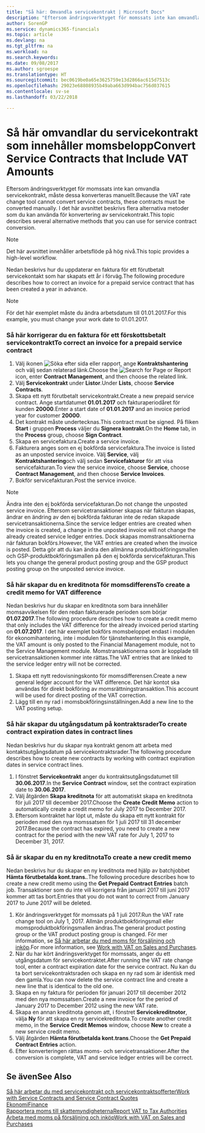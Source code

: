 ```yaml
---
title: "Så här: Omvandla servicekontrakt | Microsoft Docs"
description: "Eftersom ändringsverktyget för momssats inte kan omvandla servicekontrakt, måste dessa konverteras manuellt. I det här avsnittet beskrivs flera alternativa metoder som du kan använda för konvertering av servicekontrakt."
author: SorenGP
ms.service: dynamics365-financials
ms.topic: article
ms.devlang: na
ms.tgt_pltfrm: na
ms.workload: na
ms.search.keywords: 
ms.date: 09/08/2017
ms.author: sgroespe
ms.translationtype: HT
ms.sourcegitcommit: bec0619be0a65e3625759e13d2866ac615d7513c
ms.openlocfilehash: 29023e68808935b49aba663d994bac756d037615
ms.contentlocale: sv-se
ms.lasthandoff: 03/22/2018

---
```

# <a name="convert-service-contracts-that-include-vat-amounts"></a><span data-ttu-id="1b0da-104">Så här omvandlar du servicekontrakt som innehåller momsbelopp</span><span class="sxs-lookup"><span data-stu-id="1b0da-104">Convert Service Contracts that Include VAT Amounts</span></span>
<span data-ttu-id="1b0da-105">Eftersom ändringsverktyget för momssats inte kan omvandla servicekontrakt, måste dessa konverteras manuellt.</span><span class="sxs-lookup"><span data-stu-id="1b0da-105">Because the VAT rate change tool cannot convert service contracts, these contracts must be converted manually.</span></span> <span data-ttu-id="1b0da-106">I det här avsnittet beskrivs flera alternativa metoder som du kan använda för konvertering av servicekontrakt.</span><span class="sxs-lookup"><span data-stu-id="1b0da-106">This topic describes several alternative methods that you can use for service contract conversion.</span></span>  

> [!NOTE]  
>  <span data-ttu-id="1b0da-107">Det här avsnittet innehåller arbetsflöde på hög nivå.</span><span class="sxs-lookup"><span data-stu-id="1b0da-107">This topic provides a high-level workflow.</span></span>  

 <span data-ttu-id="1b0da-108">Nedan beskrivs hur du uppdaterar en faktura för ett förutbetalt servicekontakt som har skapats ett år i förväg.</span><span class="sxs-lookup"><span data-stu-id="1b0da-108">The following procedure describes how to correct an invoice for a prepaid service contract that has been created a year in advance.</span></span>  

> [!NOTE]  
>  <span data-ttu-id="1b0da-109">För det här exemplet måste du ändra arbetsdatum till 01.01.2017.</span><span class="sxs-lookup"><span data-stu-id="1b0da-109">For this example, you must change your work date to 01.01.2017.</span></span>  

### <a name="to-correct-an-invoice-for-a-prepaid-service-contract"></a><span data-ttu-id="1b0da-110">Så här korrigerar du en faktura för ett förskottsbetalt servicekontrakt</span><span class="sxs-lookup"><span data-stu-id="1b0da-110">To correct an invoice for a prepaid service contract</span></span>  
1. <span data-ttu-id="1b0da-111">Välj ikonen ![Söka efter sida eller rapport](media/ui-search/search_small.png "Ikonen Söka efter sida eller rapport"), ange **Kontraktshantering** och välj sedan relaterad länk.</span><span class="sxs-lookup"><span data-stu-id="1b0da-111">Choose the ![Search for Page or Report](media/ui-search/search_small.png "Search for Page or Report icon") icon, enter **Contract Management**, and then choose the related link.</span></span>  
2. <span data-ttu-id="1b0da-112">Välj **Servicekontrakt** under **Listor**.</span><span class="sxs-lookup"><span data-stu-id="1b0da-112">Under **Lists**, choose **Service Contracts**.</span></span>  
3. <span data-ttu-id="1b0da-113">Skapa ett nytt förutbetalt servicekontrakt.</span><span class="sxs-lookup"><span data-stu-id="1b0da-113">Create a new prepaid service contract.</span></span> <span data-ttu-id="1b0da-114">Ange startdatumet **01.01.2017** och fakturaperiodåret för kunden **20000**.</span><span class="sxs-lookup"><span data-stu-id="1b0da-114">Enter a start date of **01.01.2017** and an invoice period year for customer **20000**.</span></span>  
4. <span data-ttu-id="1b0da-115">Det kontrakt måste undertecknas.</span><span class="sxs-lookup"><span data-stu-id="1b0da-115">This contract must be signed.</span></span> <span data-ttu-id="1b0da-116">På fliken **Start** i gruppen **Process** väljer du **Signera kontrakt**.</span><span class="sxs-lookup"><span data-stu-id="1b0da-116">On the **Home** tab, in the **Process** group, choose **Sign Contract**.</span></span>  
5. <span data-ttu-id="1b0da-117">Skapa en servicefaktura.</span><span class="sxs-lookup"><span data-stu-id="1b0da-117">Create a service invoice.</span></span>
6. <span data-ttu-id="1b0da-118">Fakturera anges som en ej bokförda servicefaktura.</span><span class="sxs-lookup"><span data-stu-id="1b0da-118">The invoice is listed as an unposted service invoice.</span></span> <span data-ttu-id="1b0da-119">Välj **Service**, välj **Kontraktshantering**och välj sedan **Servicefakturor** för att visa servicefakturan.</span><span class="sxs-lookup"><span data-stu-id="1b0da-119">To view the service invoice, choose **Service**, choose **Contract Management**, and then choose **Service Invoices**.</span></span>  
7. <span data-ttu-id="1b0da-120">Bokför servicefakturan.</span><span class="sxs-lookup"><span data-stu-id="1b0da-120">Post the service invoice.</span></span>  

> [!NOTE]  
>  <span data-ttu-id="1b0da-121">Ändra inte den ej bokförda servicefakturan.</span><span class="sxs-lookup"><span data-stu-id="1b0da-121">Do not change the unposted service invoice.</span></span> <span data-ttu-id="1b0da-122">Eftersom servicetransaktioner skapas när fakturan skapas, ändrar en ändring av den ej bokförda fakturan inte de redan skapade servicetransaktionerna.</span><span class="sxs-lookup"><span data-stu-id="1b0da-122">Since the service ledger entries are created when the invoice is created, a change in the unposted invoice will not change the already created service ledger entries.</span></span> <span data-ttu-id="1b0da-123">Dock skapas momstransaktionerna när fakturan bokförs.</span><span class="sxs-lookup"><span data-stu-id="1b0da-123">However, the VAT entries are created when the invoice is posted.</span></span> <span data-ttu-id="1b0da-124">Detta gör att du kan ändra den allmänna produktbokföringsmallen och GSP-produktbokföringsmallen på den ej bokförda servicefakturan.</span><span class="sxs-lookup"><span data-stu-id="1b0da-124">This lets you change the general product posting group and the GSP product posting group on the unposted service invoice.</span></span>  

### <a name="to-create-a-credit-memo-for-vat-difference"></a><span data-ttu-id="1b0da-125">Så här skapar du en kreditnota för momsdifferens</span><span class="sxs-lookup"><span data-stu-id="1b0da-125">To create a credit memo for VAT difference</span></span>  
<span data-ttu-id="1b0da-126">Nedan beskrivs hur du skapar en kreditnota som bara innehåller momsavvikelsen för den redan fakturerade perioden som börjar **01.07.2017**.</span><span class="sxs-lookup"><span data-stu-id="1b0da-126">The following procedure describes how to create a credit memo that only includes the VAT difference for the already invoiced period starting on **01.07.2017**.</span></span> <span data-ttu-id="1b0da-127">I det här exemplet bokförs momsbeloppet endast i modulen för ekonomihantering, inte i modulen för tjänstehantering.</span><span class="sxs-lookup"><span data-stu-id="1b0da-127">In this example, the VAT amount is only posted to the Financial Management module, not to the Service Management module.</span></span> <span data-ttu-id="1b0da-128">Momstransaktionerna som är kopplade till servicetransaktionen kommer inte rättas.</span><span class="sxs-lookup"><span data-stu-id="1b0da-128">The VAT entries that are linked to the service ledger entry will not be corrected.</span></span>  

1. <span data-ttu-id="1b0da-129">Skapa ett nytt redovisningskonto för momsdifferensen.</span><span class="sxs-lookup"><span data-stu-id="1b0da-129">Create a new general ledger account for the VAT difference.</span></span> <span data-ttu-id="1b0da-130">Det här kontot ska användas för direkt bokföring av momsrättningstransaktion.</span><span class="sxs-lookup"><span data-stu-id="1b0da-130">This account will be used for direct posting of the VAT correction.</span></span>  
2. <span data-ttu-id="1b0da-131">Lägg till en ny rad i momsbokföringsinställningen.</span><span class="sxs-lookup"><span data-stu-id="1b0da-131">Add a new line to the VAT posting setup.</span></span>  

### <a name="to-create-contract-expiration-dates-in-contract-lines"></a><span data-ttu-id="1b0da-132">Så här skapar du utgångsdatum på kontraktsrader</span><span class="sxs-lookup"><span data-stu-id="1b0da-132">To create contract expiration dates in contract lines</span></span>  
<span data-ttu-id="1b0da-133">Nedan beskrivs hur du skapar nya kontrakt genom att arbeta med kontaktsutgångsdatum på servicekontraktsrader.</span><span class="sxs-lookup"><span data-stu-id="1b0da-133">The following procedure describes how to create new contracts by working with contract expiration dates in service contract lines.</span></span>  

1. <span data-ttu-id="1b0da-134">I fönstret **Servicekontrakt** anger du kontraktsutgångsdatumet till **30.06.2017**.</span><span class="sxs-lookup"><span data-stu-id="1b0da-134">In the **Service Contract** window, set the contract expiration date to **30.06.2017**.</span></span>  
2. <span data-ttu-id="1b0da-135">Välj åtgärden **Skapa kreditnota** för att automatiskt skapa en kreditnota för juli 2017 till december 2017.</span><span class="sxs-lookup"><span data-stu-id="1b0da-135">Choose the **Create Credit Memo** action to automatically create a credit memo for July 2017 to December 2017.</span></span>  
3. <span data-ttu-id="1b0da-136">Eftersom kontraktet har löpt ut, måste du skapa ett nytt kontrakt för perioden med den nya momssatsen för 1 juli 2017 till 31 december 2017.</span><span class="sxs-lookup"><span data-stu-id="1b0da-136">Because the contract has expired, you need to create a new contract for the period with the new VAT rate for July 1, 2017 to December 31, 2017.</span></span>  

### <a name="to-create-a-new-credit-memo"></a><span data-ttu-id="1b0da-137">Så är skapar du en ny kreditnota</span><span class="sxs-lookup"><span data-stu-id="1b0da-137">To create a new credit memo</span></span>  
<span data-ttu-id="1b0da-138">Nedan beskrivs hur du skapar en ny kreditnota med hjälp av batchjobbet **Hämta förutbetalda kont.trans.**.</span><span class="sxs-lookup"><span data-stu-id="1b0da-138">The following procedure describes how to create a new credit memo using the **Get Prepaid Contract Entries** batch job.</span></span> <span data-ttu-id="1b0da-139">Transaktioner som du inte vill korrigera från januari 2017 till juni 2017 kommer att tas bort.</span><span class="sxs-lookup"><span data-stu-id="1b0da-139">Entries that you do not want to correct from January 2017 to June 2017 will be deleted.</span></span>  

1. <span data-ttu-id="1b0da-140">Kör ändringsverktyget för momssats på 1 juli 2017.</span><span class="sxs-lookup"><span data-stu-id="1b0da-140">Run the VAT rate change tool on July 1, 2017.</span></span> <span data-ttu-id="1b0da-141">Allmän produktbokföringsmall eller momsproduktbokföringsmallen ändras.</span><span class="sxs-lookup"><span data-stu-id="1b0da-141">The general product posting group or the VAT product posting group is changed.</span></span> <span data-ttu-id="1b0da-142">För mer information, se [Så här arbetar du med moms för försäljning och inköp](finance-work-with-vat.md).</span><span class="sxs-lookup"><span data-stu-id="1b0da-142">For more information, see [Work with VAT on Sales and Purchases](finance-work-with-vat.md).</span></span>  
2. <span data-ttu-id="1b0da-143">När du har kört ändringsverktyget för momssats, anger du ett utgångsdatum för servicekontraktet.</span><span class="sxs-lookup"><span data-stu-id="1b0da-143">After running the VAT rate change tool, enter a contract expiration date for the service contract.</span></span> <span data-ttu-id="1b0da-144">Nu kan du ta bort servicekontraktsraden och skapa en ny rad som är identisk med den gamla.</span><span class="sxs-lookup"><span data-stu-id="1b0da-144">You can now delete the service contract line and create a new line that is identical to the old one.</span></span>  
3. <span data-ttu-id="1b0da-145">Skapa en ny faktura för perioden för januari 2017 till december 2012 med den nya momssatsen.</span><span class="sxs-lookup"><span data-stu-id="1b0da-145">Create a new invoice for the period of January 2017 to December 2012 using the new VAT rate.</span></span>  
4. <span data-ttu-id="1b0da-146">Skapa en annan kreditnota genom att, i fönstret **Servicekreditnotor**, välja **Ny** för att skapa en ny servicekreditnota.</span><span class="sxs-lookup"><span data-stu-id="1b0da-146">To create another credit memo, in the **Service Credit Memos** window, choose **New** to create a new service credit memo.</span></span>  
5. <span data-ttu-id="1b0da-147">Välj åtgärden **Hämta förutbetalda kont.trans**.</span><span class="sxs-lookup"><span data-stu-id="1b0da-147">Choose the **Get Prepaid Contract Entries** action.</span></span>  
6. <span data-ttu-id="1b0da-148">Efter konverteringen rättas moms- och servicetransaktioner.</span><span class="sxs-lookup"><span data-stu-id="1b0da-148">After the conversion is complete, VAT and service ledger entries will be correct.</span></span>  

## <a name="see-also"></a><span data-ttu-id="1b0da-149">Se även</span><span class="sxs-lookup"><span data-stu-id="1b0da-149">See Also</span></span>  
[<span data-ttu-id="1b0da-150">Så här arbetar du med servicekontrakt och servicekontraktsofferter</span><span class="sxs-lookup"><span data-stu-id="1b0da-150">Work with Service Contracts and Service Contract Quotes</span></span>](service-how-to-create-service-contracts-and-service-contract-quotes.md)  
[<span data-ttu-id="1b0da-151">Ekonomi</span><span class="sxs-lookup"><span data-stu-id="1b0da-151">Finance</span></span>](finance.md)  
[<span data-ttu-id="1b0da-152">Rapportera moms till skattemyndigheterna</span><span class="sxs-lookup"><span data-stu-id="1b0da-152">Report VAT to Tax Authorities</span></span>](finance-how-report-vat.md)  
[<span data-ttu-id="1b0da-153">Arbeta med moms på försäljning och inköp</span><span class="sxs-lookup"><span data-stu-id="1b0da-153">Work with VAT on Sales and Purchases</span></span>](finance-work-with-vat.md)  


